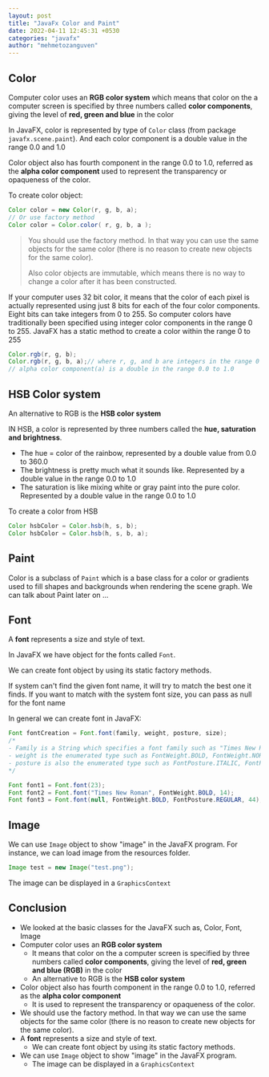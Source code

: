```yaml
---
layout: post
title: "JavaFx Color and Paint"
date: 2022-04-11 12:45:31 +0530
categories: "javafx"
author: "mehmetozanguven"
---
```


## Color

Computer color uses an **RGB color system** which means that color on the a computer screen is specified by three numbers called **color components**, giving the level of **red, green and blue** in the color

In JavaFX, color is represented by type of `Color` class (from package `javafx.scene.paint`). And each color component is a double value in the range 0.0 and 1.0

Color object also has fourth component in the range 0.0 to 1.0, referred as the **alpha color component** used to represent the transparency or opaqueness of the color.

To create color object:

```java
Color color = new Color(r, g, b, a);
// Or use factory method
Color color = Color.color( r, g, b, a );
```

> You should use the factory method. In that way you can use the same objects for the same color (there is no reason to create new objects for the same color).
>
> Also color objects are immutable, which means there is no way to change a color after it has been constructed.

If your computer uses 32 bit color, it means that the color of each pixel is actually represented using just 8 bits for each of the four color components. Eight bits can take integers from 0 to 255. So computer colors have traditionally been specified using integer color components in the range 0 to 255. JavaFX has a static method to create a color within the range 0 to 255

```java
Color.rgb(r, g, b);
Color.rgb(r, g, b, a);// where r, g, and b are integers in the range 0 to 255.
// alpha color component(a) is a double in the range 0.0 to 1.0
```

## HSB Color system

An alternative to RGB is the **HSB color system**

IN HSB, a color is represented by three numbers called the **hue, saturation and brightness**.

- The hue = color of the rainbow, represented by a double value from 0.0 to 360.0
- The brightness is pretty much what it sounds like. Represented by a double value in the range 0.0 to 1.0
- The saturation is like mixing white or gray paint into the pure color. Represented by a double value in the range 0.0 to 1.0

To create a color from HSB

```java
Color hsbColor = Color.hsb(h, s, b);
Color hsbColor = Color.hsb(h, s, b, a);
```

## Paint

Color is a subclass of `Paint` which is a base class for a color or gradients used to fill shapes and backgrounds when rendering the scene graph. We can talk about Paint later on ...

## Font

A **font** represents a size and style of text.

In JavaFX we have object for the fonts called `Font`.

We can create font object by using its static factory methods.

If system can't find the given font name, it will try to match the best one it finds. If you want to match with the system font size, you can pass as null for the font name

In general we can create font in JavaFX:

```java
Font fontCreation = Font.font(family, weight, posture, size);
/*
- Family is a String which specifies a font family such as "Times New Roman"
- weight is the enumerated type such as FontWeight.BOLD, FontWeight.NORMAL
- posture is also the enumerated type such as FontPosture.ITALIC, FontPosture.REGULAR
*/

Font font1 = Font.font(23);
Font font2 = Font.font("Times New Roman", FontWeight.BOLD, 14);
Font font3 = Font.font(null, FontWeight.BOLD, FontPosture.REGULAR, 44);
```

## Image

We can use `Image` object to show "image" in the JavaFX program. For instance, we can load image from the resources folder.

```java
Image test = new Image("test.png");
```

The image can be displayed in a `GraphicsContext`

## Conclusion

- We looked at the basic classes for the JavaFX such as, Color, Font, Image
- Computer color uses an **RGB color system**
  - It means that color on the a computer screen is specified by three numbers called **color components**, giving the level of **red, green and blue (RGB)** in the color
  - An alternative to RGB is the **HSB color system**
- Color object also has fourth component in the range 0.0 to 1.0, referred as the **alpha color component**
  - It is used to represent the transparency or opaqueness of the color.
- We should use the factory method. In that way we can use the same objects for the same color (there is no reason to create new objects for the same color).
- A **font** represents a size and style of text.
  - We can create font object by using its static factory methods.
- We can use `Image` object to show "image" in the JavaFX program.
  - The image can be displayed in a `GraphicsContext`
